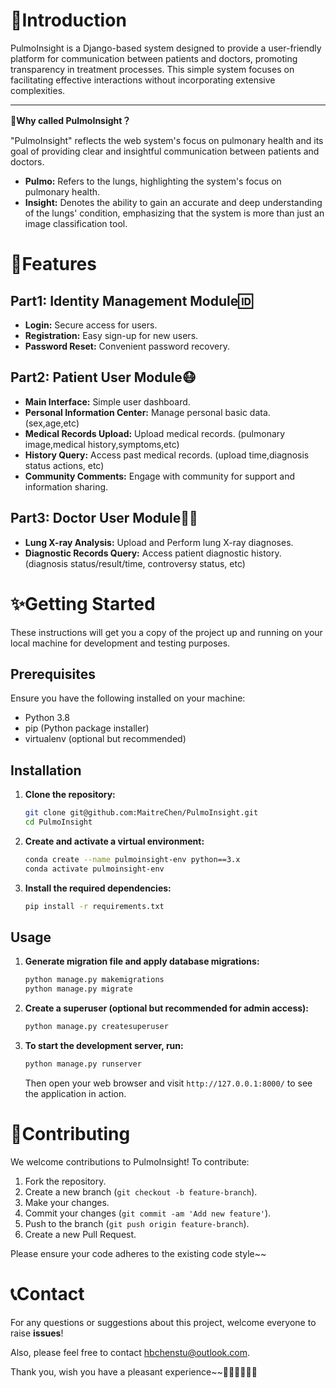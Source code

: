 # 📣Introduction

PulmoInsight is a Django-based system designed to provide a user-friendly platform for communication between patients and doctors, promoting transparency in treatment processes. This simple system focuses on facilitating effective interactions without incorporating extensive complexities.

---

🤔**Why called PulmoInsight？**

 "PulmoInsight" reflects the web system's focus on pulmonary health and its goal of providing clear and insightful communication between patients and doctors. 

* **Pulmo:** Refers to the lungs, highlighting the system's focus on pulmonary health. 
* **Insight:** Denotes the ability to gain an accurate and deep understanding of the lungs' condition, emphasizing that the system is more than just an image classification tool.

# 🎉Features

## Part1: Identity Management Module🆔

- **Login:** Secure access for users.
- **Registration:** Easy sign-up for new users.
- **Password Reset:** Convenient password recovery.

## Part2: Patient User Module😷

- **Main Interface:** Simple user dashboard.
- **Personal Information Center:** Manage personal basic data. (sex,age,etc)
- **Medical Records Upload:** Upload medical records. (pulmonary image,medical history,symptoms,etc)
- **History Query:** Access past medical records. (upload time,diagnosis status actions, etc)
- **Community Comments:** Engage with community for support and information sharing.

## Part3: Doctor User Module🧑‍⚕️

- **Lung X-ray Analysis:** Upload and Perform lung X-ray diagnoses.
- **Diagnostic Records Query:** Access patient diagnostic history. (diagnosis status/result/time, controversy status, etc)

# ✨Getting Started

These instructions will get you a copy of the project up and running on your local machine for development and testing purposes.

## Prerequisites

Ensure you have the following installed on your machine:

- Python 3.8
- pip (Python package installer)
- virtualenv (optional but recommended)

## Installation

1. **Clone the repository:**

   ```bash
   git clone git@github.com:MaitreChen/PulmoInsight.git
   cd PulmoInsight
   ```

2. **Create and activate a virtual environment:**

   ```bash
   conda create --name pulmoinsight-env python==3.x
   conda activate pulmoinsight-env
   ```

3. **Install the required dependencies:**

   ```bash
   pip install -r requirements.txt
   ```


## Usage

1. **Generate migration file and apply database migrations:**

   ```bash
   python manage.py makemigrations
   python manage.py migrate
   ```
   
2. **Create a superuser (optional but recommended for admin access):**

   ```bash
   python manage.py createsuperuser
   ```

3. **To start the development server, run:**

   ```bash
   python manage.py runserver
   ```

   Then open your web browser and visit `http://127.0.0.1:8000/` to see the application in action.

# 🤝Contributing

We welcome contributions to PulmoInsight! To contribute:

1. Fork the repository.
2. Create a new branch (`git checkout -b feature-branch`).
3. Make your changes.
4. Commit your changes (`git commit -am 'Add new feature'`).
5. Push to the branch (`git push origin feature-branch`).
6. Create a new Pull Request.

Please ensure your code adheres to the existing code style~~

# 📞Contact

For any questions or suggestions about this project, welcome everyone to raise **issues**!

Also, please feel free to contact [hbchenstu@outlook.com](mailto:hbchenstu@outlook.com).

Thank you, wish you have a pleasant experience~~💓🧡💛💚💙💜